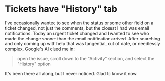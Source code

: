 # Tickets have "History" tab

I've occasionally wanted to see when the status or some other field on a ticket changed, not just the comments, but the closest I had was email notifications.
Today an urgent ticket changed and I wanted to see who made the change sooner than the email notification arrived.
After searching and only coming up with help that was tangential, out of date, or needlessly complex, Google's AI clued me in:

> open the issue, scroll down to the "Activity" section, and select the "History" option

It's been there all along, but I never noticed.
Glad to know it now.
